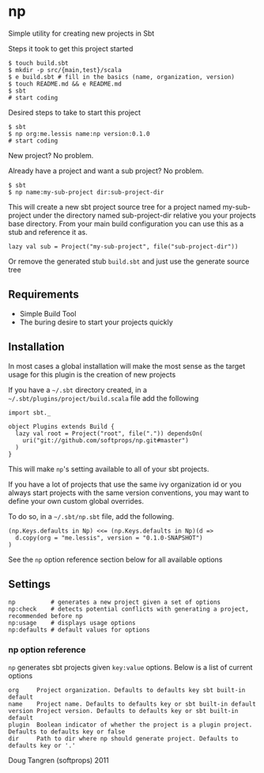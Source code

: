 # np

Simple utility for creating new projects in Sbt

Steps it took to get this project started

    $ touch build.sbt
    $ mkdir -p src/{main,test}/scala
    $ e build.sbt # fill in the basics (name, organization, version)
    $ touch README.md && e README.md
    $ sbt
    # start coding

Desired steps to take to start this project

    $ sbt
    $ np org:me.lessis name:np version:0.1.0
    # start coding

New project? No problem.

Already have a project and want a sub project? No problem.

    $ sbt
    $ np name:my-sub-project dir:sub-project-dir

This will create a new sbt project source tree for a project named my-sub-project under
the directory named sub-project-dir relative you your projects base directory. From your main build configuration you can use this as a stub and reference it as.

    lazy val sub = Project("my-sub-project", file("sub-project-dir"))

Or remove the generated stub `build.sbt` and just use the generate source tree

## Requirements

- Simple Build Tool
- The buring desire to start your projects quickly

## Installation

In most cases a global installation will make the most sense as the target usage for this plugin is the creation of new projects

If you have a `~/.sbt` directory created, in a `~/.sbt/plugins/project/build.scala` file add the following

    import sbt._

    object Plugins extends Build {
      lazy val root = Project("root", file(".")) dependsOn(
        uri("git://github.com/softprops/np.git#master")
      )
    }

This will make `np`'s setting available to all of your sbt projects.

If you have a lot of projects that use the same ivy organization id or you always start projects with the same version conventions, you may want to define your own custom global overrides.

To do so, in a `~/.sbt/np.sbt` file, add the following.

    (np.Keys.defaults in Np) <<= (np.Keys.defaults in Np)(d =>
      d.copy(org = "me.lessis", version = "0.1.0-SNAPSHOT")
    )

See the `np` option reference section below for all available options

## Settings

    np          # generates a new project given a set of options
    np:check    # detects potential conflicts with generating a project, recommended before np
    np:usage    # displays usage options
    np:defaults # default values for options

### np option reference

`np` generates sbt projects given `key:value` options. Below is a list of current options

    org     Project organization. Defaults to defaults key sbt built-in default
    name    Project name. Defaults to defaults key or sbt built-in default
    version Project version. Defaults to defaults key or sbt built-in default
    plugin  Boolean indicator of whether the project is a plugin project. Defaults to defaults key or false
    dir     Path to dir where np should generate project. Defaults to defaults key or '.'

Doug Tangren (softprops) 2011
